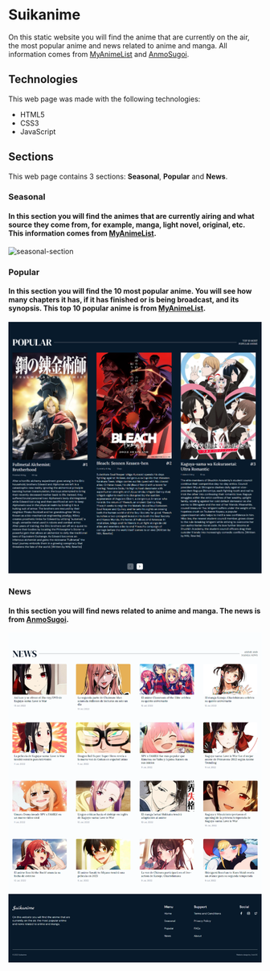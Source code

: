 # Suikanime
On this static website you will find the anime that are currently on the air, the most popular anime and news related to anime and manga. All information comes from [MyAnimeList](https://myanimelist.net/ "The world's most active online anime and manga community and database.") and [AnmoSugoi](https://www.anmosugoi.com/ "The latest anime and manga news.").

## Technologies
This web page was made with the following technologies:
- HTML5
- CSS3
- JavaScript

## Sections
This web page contains 3 sections: **Seasonal**, **Popular** and **News**.

### Seasonal
#### In this section you will find the animes that are currently airing and what source they come from, for example, manga, light novel, original, etc. This information comes from [MyAnimeList](https://myanimelist.net/ "The world's most active online anime and manga community and database.").
![seasonal-section](seasonal-section.png)

### Popular
#### In this section you will find the 10 most popular anime. You will see how many chapters it has, if it has finished or is being broadcast, and its synopsis. This top 10 popular anime is from [MyAnimeList](https://myanimelist.net/ "The world's most active online anime and manga community and database.").
![popular-section](popular-section.png)

### News
#### In this section you will find news related to anime and manga. The news is from [AnmoSugoi](https://www.anmosugoi.com/ "The latest anime and manga news.").
![news-section](news-section.png)


